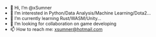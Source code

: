 - 👋 Hi, I’m @xSumner
- 👀 I’m interested in Python/Data Analysis/Machine Learning/Dota2...
- 🌱 I’m currently learning Rust/WASM/Unity...
- 💞️ I’m looking for collaboration on game developing
- 📫 How to reach me: xsumner@hotmail.com

<!---
xSumner/xSumner is a ✨ special ✨ repository because its `README.md` (this file) appears on your GitHub profile.
You can click the Preview link to take a look at your changes.
--->
